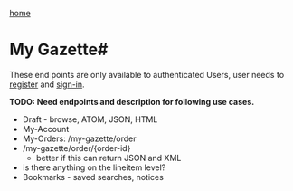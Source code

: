 [home](../home.html)
# My Gazette#


These end points are only available to authenticated Users, user needs  to [register](../authentication/registration.html) and [sign-in](../authentication/sign-in.html).

**TODO: Need endpoints and description for following use cases.**

- Draft - browse, ATOM, JSON, HTML
- My-Account
- My-Orders: /my-gazette/order
- /my-gazette/order/{order-id}
  - better if this can return JSON and XML
- is there anything on the lineitem level?
- Bookmarks - saved searches, notices
